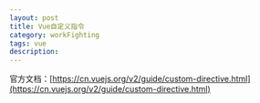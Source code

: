 ```yaml
---
layout: post
title: Vue自定义指令
category: workFighting
tags: vue
description: 
---
```


官方文档：[https://cn.vuejs.org/v2/guide/custom-directive.html](https://cn.vuejs.org/v2/guide/custom-directive.html)
